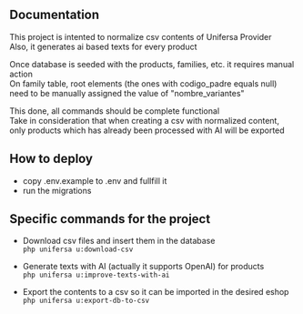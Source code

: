 ## Documentation

This project is intented to normalize csv contents of Unifersa Provider <br/>
Also, it generates ai based texts for every product

Once database is seeded with the products, families, etc. it requires manual action <br/>
On family table, root elements (the ones with codigo_padre equals null) need to be manually assigned the value of "nombre_variantes"

This done, all commands should be complete functional <br/>
Take in consideration that when creating a csv with normalized content, only products which has already been processed with AI will be exported

## How to deploy

 - copy .env.example to .env and fullfill it
 - run the migrations

## Specific commands for the project

 - Download csv files and insert them in the database <br/>
```php unifersa u:download-csv```

 - Generate texts with AI (actually it supports OpenAI) for products <br/>
```php unifersa u:improve-texts-with-ai```

 - Export the contents to a csv so it can be imported in the desired eshop <br/>
```php unifersa u:export-db-to-csv```